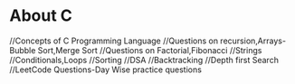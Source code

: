 # About C
//Concepts of C Programming Language
//Questions on recursion,Arrays-Bubble Sort,Merge Sort
//Questions on Factorial,Fibonacci
//Strings
//Conditionals,Loops
//Sorting
//DSA
//Backtracking
//Depth first Search
//LeetCode Questions-Day Wise practice questions
